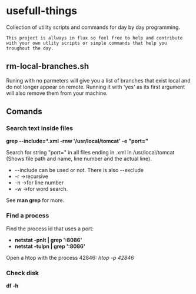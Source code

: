 # usefull-things
Collection of utility scripts and commands for day by day programming.

```
This project is allways in flux so feel free to help and contribute with your own utlity scripts or simple commands that help you troughout the day.
```

## rm-local-branches.sh
Runing with no parmeters will give you a list of branches that exist local and do not longer appear on remote. Running it with 'yes' as its first argument will also remove them from your machine.

## Comands
### Search text inside files
**grep --include=\*.xml -rnw '/usr/local/tomcat' -e "port="**

Search for string "port=" in all files ending in .xml in /usr/local/tomcat (Shows file path and name, line number and the actual line).

* --include can be used or not. There is also --exclude
* -r ->recursive
* -n ->for line number
* -w ->for word search.

See **man grep** for more.

### Find a process
Find the process id that uses a port:

* **netstat -pnlt | grep ':8086'**
* **netstat -tulpn | grep ':8086'**


Open a htop with the process 42846:
*htop -p 42846*


### Check disk
**df -h**
